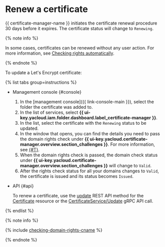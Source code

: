 # Renew a certificate

{{ certificate-manager-name }} initiates the certificate renewal procedure 30 days before it expires. The certificate status will change to `Renewing`.

{% note info %}

In some cases, certificates can be renewed without any user action. For more information, see [Checking rights automatically](../../concepts/challenges.md#auto).

{% endnote %}

To update a Let's Encrypt certificate:

{% list tabs group=instructions %}

- Management console {#console}

   1. In the [management console]({{ link-console-main }}), select the folder the certificate was added to.
   1. In the list of services, select **{{ ui-key.yacloud.iam.folder.dashboard.label_certificate-manager }}**.
   1. In the list, select the certificate with the `Renewing` status to be updated.
   1. In the window that opens, you can find the details you need to pass the domain rights check under **{{ ui-key.yacloud.certificate-manager.overview.section_challenges }}**. For more information, see [{#T}](../../concepts/challenges.md).
   1. When the domain rights check is passed, the domain check status under **{{ ui-key.yacloud.certificate-manager.overview.section_challenges }}** will change to `Valid`.
   1. After the rights check status for all your domains changes to `Valid`, the certificate is issued and its status becomes `Issued`.

- API {#api}

   To renew a certificate, use the [update](../../api-ref/Certificate/update.md) REST API method for the [Certificate](../../api-ref/Certificate/) resource or the [CertificateService/Update](../../api-ref/grpc/Certificate/update.md) gRPC API call.

{% endlist %}

{% note info %}

{% include [checking-domain-rights-cname](../../../_includes/certificate-manager/checking-domain-rights-cname.md) %}

{% endnote %}